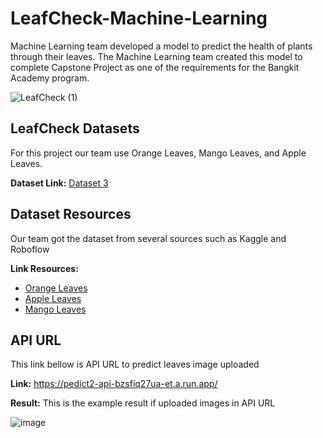 # LeafCheck-Machine-Learning
Machine Learning team developed a model to predict the health of plants through their leaves. The Machine Learning team created this model to complete Capstone Project as one of the requirements for the Bangkit Academy program.

![LeafCheck (1)](https://github.com/LeafCheckBangkit/LeafCheck-ML/assets/144078397/1c984e32-27aa-4a3a-b6f1-22185bbac57c)

## LeafCheck Datasets
For this project our team use Orange Leaves, Mango Leaves, and Apple Leaves.

**Dataset Link:**
 [Dataset 3](https://drive.google.com/drive/folders/1kxReV_zpPnf7Xqx03U6ndvxyZDFa6pju?usp=sharing)

## Dataset Resources

Our team got the dataset from several sources such as Kaggle and Roboflow

**Link Resources:**
* [Orange Leaves](https://www.kaggle.com/datasets/shuvokumarbasak4004/orange-leaf-disease-dataset)
* [Apple Leaves](https://www.kaggle.com/datasets/nirmalsankalana/apple-leaf-disease-dataset)
* [Mango Leaves](https://www.kaggle.com/datasets/warcoder/mango-leaf-disease-dataset)

## API URL
This link bellow is API URL to predict leaves image uploaded

**Link:** https://pedict2-api-bzsfiq27ua-et.a.run.app/

**Result:**
This is the example result if uploaded images in API URL

![image](https://github.com/LeafCheckBangkit/LeafCheck-ML/assets/144078397/f3406e1c-4fba-437f-a733-df1ae205f002)


